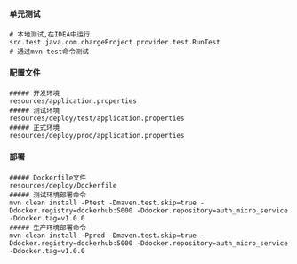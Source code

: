 #### 单元测试
    # 本地测试,在IDEA中运行src.test.java.com.chargeProject.provider.test.RunTest
    # 通过mvn test命令测试
#### 配置文件
    ##### 开发环境
    resources/application.properties
    ##### 测试环境
    resources/deploy/test/application.properties
    ##### 正式环境
    resources/deploy/prod/application.properties
#### 部署
    ##### Dockerfile文件
    resources/deploy/Dockerfile
    ##### 测试环境部署命令
    mvn clean install -Ptest -Dmaven.test.skip=true -Ddocker.registry=dockerhub:5000 -Ddocker.repository=auth_micro_service -Ddocker.tag=v1.0.0
    ##### 生产环境部署命令
    mvn clean install -Pprod -Dmaven.test.skip=true -Ddocker.registry=dockerhub:5000 -Ddocker.repository=auth_micro_service -Ddocker.tag=v1.0.0


